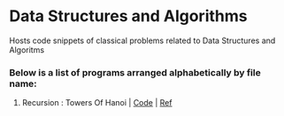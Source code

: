 # Data Structures and Algorithms
Hosts code snippets of classical problems related to Data Structures and Algoritms

### Below is a list of programs arranged alphabetically by file name:
1. Recursion : Towers Of Hanoi | [Code](https://github.com/ameyak2310/Data_Structures_and_Algorithms/blob/main/src/Recursion_TowersOfHanoi.py)  | [Ref](https://pythonnumericalmethods.berkeley.edu/notebooks/chapter06.02-Divide-and-Conquer.html)
